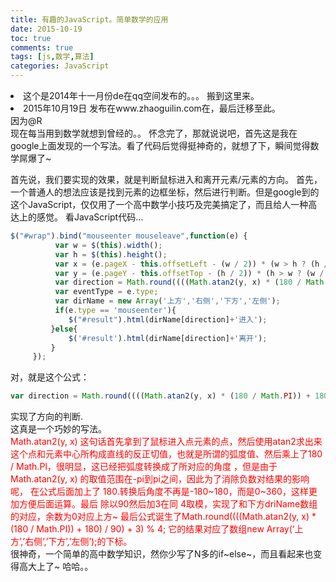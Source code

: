 ```yaml
---
title: 有趣的JavaScript。简单数学的应用
date: 2015-10-19
toc: true
comments: true
tags: [js,数学,算法]
categories: JavaScript
---
```



<li>这个是2014年十一月份de在qq空间发布的。。。 搬到这里来。<br>
<li>2015年10月19日 发布在www.zhaoguilin.com在，最后迁移至此。<br>
<!--more-->
因为@R<br>
现在每当用到数学就想到曾经的。。
怀念完了，那就说说吧，首先这是我在google上面发现的一个写法。看了代码后觉得挺神奇的，就想了下，瞬间觉得数学屌爆了~

首先说，我们要实现的效果，就是判断鼠标进入和离开元素/元素的方向。
首先，一个普通人的想法应该是找到元素的边框坐标，然后进行判断。但是google到的这个JavaScript，仅仅用了一个高中数学小技巧及完美搞定了，而且给人一种高达上的感觉。
看JavaScript代码…
```javascript
$("#wrap").bind("mouseenter mouseleave",function(e) {
          var w = $(this).width();
          var h = $(this).height();
          var x = (e.pageX - this.offsetLeft - (w / 2)) * (w > h ? (h / w) : 1);
          var y = (e.pageY - this.offsetTop - (h / 2)) * (h > w ? (w / h) : 1);
          var direction = Math.round((((Math.atan2(y, x) * (180 / Math.PI)) + 180) / 90) + 3) % 4; //direction的值为“0,1,2,3”分别对应着“上，右，下，左”
          var eventType = e.type;
          var dirName = new Array('上方','右侧','下方','左侧');
          if(e.type == 'mouseenter'){
             $("#result").html(dirName[direction]+'进入');
         }else{
             $('#result').html(dirName[direction]+'离开');
         }
     });
````
对，就是这个公式：<br>
```javascript
var direction = Math.round((((Math.atan2(y, x) * (180 / Math.PI)) + 180) / 90) + 3) % 4;
```
实现了方向的判断.<br>
这真是一个巧妙的写法。<br>
<font color="red"> Math.atan2(y, x) 这句话首先拿到了鼠标进入点元素的点，然后使用atan2求出来这个点和元素中心所构成直线的反正切值，也就是所谓的弧度值、然后乘上了180 / Math.PI，很明显，这已经把弧度转换成了所对应的角度 ，但是由于Math.atan2(y, x) 的取值范围在-pi到pi之间，因此为了消除负数对结果的影响呢， 在公式后面加上了 180.转换后角度不再是-180~180，而是0~360，这样更加方便后面运算。最后 除以90然后加3在同 4取模，实现了和下方driName数组的对应，余数为0对应上方~
最后公式诞生了Math.round((((Math.atan2(y, x) * (180 / Math.PI)) + 180) / 90) + 3) % 4;
它的结果对应了数组new Array(‘上方’,’右侧’,’下方’,’左侧’);的下标。
</font><br>
很神奇，一个简单的高中数学知识，然你少写了N多的if~else~，而且看起来也变得高大上了~
哈哈。。

